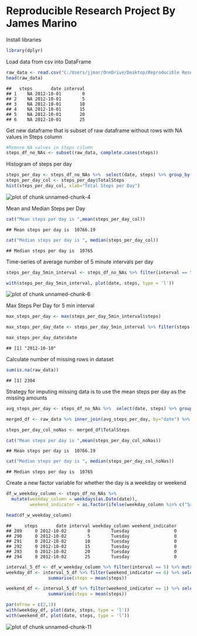 Reproducible Research Project
By James Marino
=========================================================================================

Install libraries

``` r
library(dplyr)
```


Load data from csv into DataFrame

``` r
raw_data <- read.csv("C:/Users/jjmar/OneDrive/Desktop/Reproducible Research Project/activity.csv")
head(raw_data)
```

```
##   steps       date interval
## 1    NA 2012-10-01        0
## 2    NA 2012-10-01        5
## 3    NA 2012-10-01       10
## 4    NA 2012-10-01       15
## 5    NA 2012-10-01       20
## 6    NA 2012-10-01       25
```

Get new dataframe that is subset of raw dataframe without rows with NA values in Steps column

``` r
#Remove NA values in Steps column
steps_df_no_NAs <- subset(raw_data, complete.cases(steps))
```

Histogram of steps per day

``` r
steps_per_day <- steps_df_no_NAs %>%  select(date, steps) %>% group_by(date) %>% summarise(TotalSteps = sum(steps))
steps_per_day_col <- steps_per_day$TotalSteps 
hist(steps_per_day_col, xlab="Total Steps per Day")
```

![plot of chunk unnamed-chunk-4](figure/unnamed-chunk-4-1.png)

Mean and Median Steps per Day

``` r
cat("Mean steps per day is ",mean(steps_per_day_col))
```

```
## Mean steps per day is  10766.19
```

``` r
cat("Median steps per day is ", median(steps_per_day_col))
```

```
## Median steps per day is  10765
```

Time-series of average number of 5 minute intervals per day

``` r
steps_per_day_5min_interval <- steps_df_no_NAs %>% filter(interval == 5) %>% select(date, steps) %>% group_by(date) %>% mutate(date = as.Date(date))

with(steps_per_day_5min_interval, plot(date, steps, type = 'l'))
```

![plot of chunk unnamed-chunk-6](figure/unnamed-chunk-6-1.png)

Max Steps Per Day for 5 min interval

``` r
max_steps_per_day <- max(steps_per_day_5min_interval$steps)

max_steps_per_day_date <- steps_per_day_5min_interval %>% filter(steps == max_steps_per_day) 

max_steps_per_day_date$date
```

```
## [1] "2012-10-10"
```

Calculate number of missing rows in dataset

``` r
sum(is.na(raw_data))
```

```
## [1] 2304
```

Strategy for imputing missing data is to use the mean steps per day as the missing amounts


``` r
avg_steps_per_day <- steps_df_no_NAs %>%  select(date, steps) %>% group_by(date) %>% summarise(AvgSteps = mean(steps))

merged_df <- raw_data %>% inner_join(avg_steps_per_day, by="date") %>% mutate(steps = coalesce(steps, AvgSteps)) %>% select(steps, date) %>% group_by(date) %>% summarise(TotalSteps = sum(steps))

steps_per_day_col_noNas <- merged_df$TotalSteps 

cat("Mean steps per day is ",mean(steps_per_day_col_noNas))
```

```
## Mean steps per day is  10766.19
```

``` r
cat("Median steps per day is ", median(steps_per_day_col_noNas))
```

```
## Median steps per day is  10765
```

Create a new factor variable for whether the day is a weekday or weekend

``` r
df_w_weekday_column <- steps_df_no_NAs %>%
  mutate(weekday_column = weekdays(as.Date(date)),
         weekend_indicator = as.factor(ifelse(weekday_column %in% c("Saturday", "Sunday"), 1, 0)))

head(df_w_weekday_column)
```

```
##     steps       date interval weekday_column weekend_indicator
## 289     0 2012-10-02        0        Tuesday                 0
## 290     0 2012-10-02        5        Tuesday                 0
## 291     0 2012-10-02       10        Tuesday                 0
## 292     0 2012-10-02       15        Tuesday                 0
## 293     0 2012-10-02       20        Tuesday                 0
## 294     0 2012-10-02       25        Tuesday                 0
```




``` r
interval_5_df <- df_w_weekday_column %>% filter(interval == 5) %>% mutate(date = as.Date(date))
weekday_df <- interval_5_df %>% filter(weekend_indicator == 0) %>% select(date,steps) %>% group_by(date) %>% 
                summarise(steps = mean(steps))

weekend_df <- interval_5_df %>% filter(weekend_indicator == 1) %>% select(date,steps) %>% group_by(date) %>% 
                summarise(steps = mean(steps))

par(mfrow = c(2,1))
with(weekday_df, plot(date, steps, type = 'l'))
with(weekend_df, plot(date, steps, type = 'l'))
```

![plot of chunk unnamed-chunk-11](figure/unnamed-chunk-11-1.png)
